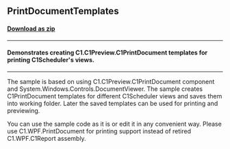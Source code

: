 ## PrintDocumentTemplates
#### [Download as zip](https://grapecity.github.io/DownGit/#/home?url=https://github.com/GrapeCity/ComponentOne-WPF-Samples/tree/master/NET_462/Schedule/VB/PrintDocTemplates)
____
#### Demonstrates creating C1.C1Preview.C1PrintDocument templates for printing C1Scheduler's views.
____
The sample is based on using C1.C1Preview.C1PrintDocument component and System.Windows.Controls.DocumentViewer.
The sample creates C1PrintDocument templates for different C1Scheduler views and saves them into working folder. 
Later the saved templates can be used for printing and previewing.

You can use the sample code as it is or edit it in any convenient way.
Please use C1.WPF.PrintDocument for printing support instead of retired C1.WPF.C1Report assembly. 


